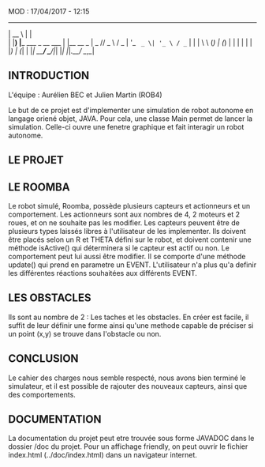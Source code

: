 MOD : 17/04/2017 - 12:15
  _____                       _           
 |  __ \                     | |          
 | |__) |___   ___  _ __ ___ | |__   __ _ 
 |  _  // _ \ / _ \| '_ ` _ \| '_ \ / _` |
 | | \ \ (_) | (_) | | | | | | |_) | (_| |
 |_|  \_\___/ \___/|_| |_| |_|_.__/ \__,_|


INTRODUCTION
------------------------
L'équipe : Aurélien BEC et Julien Martin (ROB4)

Le but de ce projet est d'implementer une simulation de robot autonome en langage oriené objet, JAVA.
Pour cela, une classe Main permet de lancer la simulation.
Celle-ci ouvre une fenetre graphique et fait interagir un robot autonome.



LE PROJET
------------------------

LE ROOMBA
--------------
Le robot simulé, Roomba, possède plusieurs capteurs et actionneurs et un comportement.
Les actionneurs sont aux nombres de 4, 2 moteurs et 2 roues, et on ne souhaite pas les modifier.
Les capteurs peuvent être de plusieurs types laissés libres à l'utilisateur de les implementer. Ils doivent être placés selon un R et THETA défini sur le robot, et doivent contenir une méthode isActive() qui déterminera si le capteur est actif ou non.
Le comportement peut lui aussi être modifier. Il se comporte d'une méthode update() qui prend en parametre un EVENT. L'utilisateur n'a plus qu'a definir les différentes réactions souhaitées aux différents EVENT.


LES OBSTACLES
--------------
Ils sont au nombre de 2 : Les taches et les obstacles.
En créer est facile, il suffit de leur définir une forme ainsi qu'une methode capable de préciser si un point (x,y) se trouve dans l'obstacle ou non.



CONCLUSION
------------------------
Le cahier des charges nous semble respecté, nous avons bien terminé le simulateur, et il est possible de rajouter des nouveaux capteurs, ainsi que des comportements.



DOCUMENTATION
------------------------
La documentation du projet peut etre trouvée sous forme JAVADOC dans le dossier /doc du projet.
Pour un affichage friendly, on peut ouvrir le fichier index.html (../doc/index.html) dans un navigateur internet.